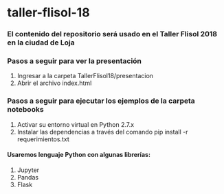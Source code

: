 # taller-flisol-18
### El contenido del repositorio será usado en el Taller Flisol 2018 en la ciudad de Loja


### Pasos a seguir para ver la presentación 
1.  Ingresar a la carpeta TallerFlisol18/presentacion
2.  Abrir el archivo index.html

### Pasos a seguir para ejecutar los ejemplos de la carpeta notebooks
1.  Activar su entorno virtual en Python 2.7.x
2.  Instalar las dependencias a través del comando pip install -r
    requerimientos.txt

#### Usaremos lenguaje Python con algunas librerías:
1.  Jupyter
2.  Pandas
3.  Flask



